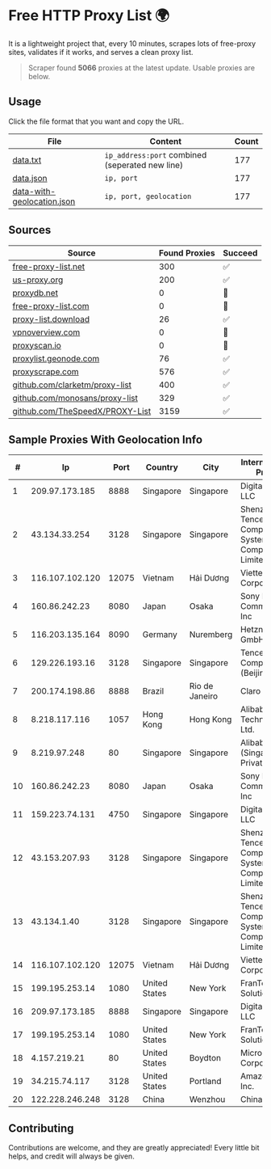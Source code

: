 
# Free HTTP Proxy List 🌍

It is a lightweight project that, every 10 minutes, scrapes lots of free-proxy sites, validates if it works, and serves a clean proxy list.


> Scraper found **5066** proxies at the latest update. Usable proxies are below.

## Usage

Click the file format that you want and copy the URL.


|File|Content|Count|
|----|-------|-----|
|[data.txt](https://raw.githubusercontent.com/themiralay/Proxy-List-World/master/data.txt)|`ip_address:port` combined (seperated new line)|177|
|[data.json](https://raw.githubusercontent.com/themiralay/Proxy-List-World/master/data.json)|`ip, port`|177|
|[data-with-geolocation.json](https://raw.githubusercontent.com/themiralay/Proxy-List-World/master/data-with-geolocation.json)|`ip, port, geolocation`|177|

## Sources

|Source|Found Proxies|Succeed|
|------|-------------|-------|
|[free-proxy-list.net](https://free-proxy-list.net)|300|✅|
|[us-proxy.org](https://www.us-proxy.org)|200|✅|
|[proxydb.net](http://proxydb.net)|0|🚫|
|[free-proxy-list.com](https://free-proxy-list.com/?page=&port=&type%5B%5D=http&type%5B%5D=https&up_time=0&search=Search)|0|🚫|
|[proxy-list.download](https://www.proxy-list.download/HTTP)|26|✅|
|[vpnoverview.com](https://vpnoverview.com/privacy/anonymous-browsing/free-proxy-servers)|0|🚫|
|[proxyscan.io](https://www.proxyscan.io)|0|🚫|
|[proxylist.geonode.com](https://proxylist.geonode.com/api/proxy-list?limit=300&page=1&sort_by=lastChecked&sort_type=desc&protocols=http,https)|76|✅|
|[proxyscrape.com](https://api.proxyscrape.com/v2/?request=displayproxies&protocol=http&timeout=10000&country=all&ssl=all&anonymity=all)|576|✅|
|[github.com/clarketm/proxy-list](https://raw.githubusercontent.com/clarketm/proxy-list/master/proxy-list-raw.txt)|400|✅|
|[github.com/monosans/proxy-list](https://raw.githubusercontent.com/monosans/proxy-list/main/proxies/http.txt)|329|✅|
|[github.com/TheSpeedX/PROXY-List](https://raw.githubusercontent.com/TheSpeedX/PROXY-List/master/http.txt)|3159|✅|


## Sample Proxies With Geolocation Info

|#|Ip|Port|Country|City|Internet Service Provider|
|-|--|----|-------|----|-------------------------|
|1|209.97.173.185|8888|Singapore|Singapore|DigitalOcean, LLC|
|2|43.134.33.254|3128|Singapore|Singapore|Shenzhen Tencent Computer Systems Company Limited|
|3|116.107.102.120|12075|Vietnam|Hải Dương|Viettel Corporation|
|4|160.86.242.23|8080|Japan|Osaka|Sony Network Communications Inc|
|5|116.203.135.164|8090|Germany|Nuremberg|Hetzner Online GmbH|
|6|129.226.193.16|3128|Singapore|Singapore|Tencent Cloud Computing (Beijing) Co|
|7|200.174.198.86|8888|Brazil|Rio de Janeiro|Claro S.A|
|8|8.218.117.116|1057|Hong Kong|Hong Kong|Alibaba (US) Technology Co., Ltd.|
|9|8.219.97.248|80|Singapore|Singapore|Alibaba Cloud (Singapore) Private Limited|
|10|160.86.242.23|8080|Japan|Osaka|Sony Network Communications Inc|
|11|159.223.74.131|4750|Singapore|Singapore|DigitalOcean, LLC|
|12|43.153.207.93|3128|Singapore|Singapore|Shenzhen Tencent Computer Systems Company Limited|
|13|43.134.1.40|3128|Singapore|Singapore|Shenzhen Tencent Computer Systems Company Limited|
|14|116.107.102.120|12075|Vietnam|Hải Dương|Viettel Corporation|
|15|199.195.253.14|1080|United States|New York|FranTech Solutions|
|16|209.97.173.185|8888|Singapore|Singapore|DigitalOcean, LLC|
|17|199.195.253.14|1080|United States|New York|FranTech Solutions|
|18|4.157.219.21|80|United States|Boydton|Microsoft Corporation|
|19|34.215.74.117|3128|United States|Portland|Amazon.com, Inc.|
|20|122.228.246.248|3128|China|Wenzhou|China Telecom|



## Contributing

Contributions are welcome, and they are greatly appreciated! Every
little bit helps, and credit will always be given.

